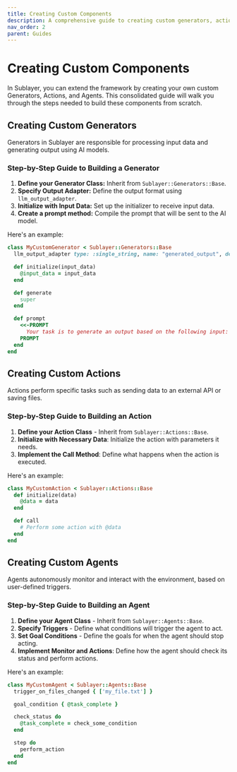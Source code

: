 ```yaml
---
title: Creating Custom Components
description: A comprehensive guide to creating custom generators, actions, and agents in the Sublayer framework.
nav_order: 2
parent: Guides
---
```


# Creating Custom Components

In Sublayer, you can extend the framework by creating your own custom Generators, Actions, and Agents. This consolidated guide will walk you through the steps needed to build these components from scratch. 

## Creating Custom Generators

Generators in Sublayer are responsible for processing input data and generating output using AI models.

### Step-by-Step Guide to Building a Generator

1. **Define your Generator Class:** Inherit from `Sublayer::Generators::Base`.
2. **Specify Output Adapter:** Define the output format using `llm_output_adapter`.
3. **Initialize with Input Data:** Set up the initializer to receive input data.
4. **Create a prompt method:** Compile the prompt that will be sent to the AI model.

Here's an example:

```ruby
class MyCustomGenerator < Sublayer::Generators::Base
  llm_output_adapter type: :single_string, name: "generated_output", description: "The generated output description."

  def initialize(input_data)
    @input_data = input_data
  end

  def generate
    super
  end

  def prompt
    <<-PROMPT
      Your task is to generate an output based on the following input: #{@input_data}.
    PROMPT
  end
end
```

## Creating Custom Actions

Actions perform specific tasks such as sending data to an external API or saving files.

### Step-by-Step Guide to Building an Action

1. **Define your Action Class** - Inherit from `Sublayer::Actions::Base`.
2. **Initialize with Necessary Data**: Initialize the action with parameters it needs.
3. **Implement the Call Method**: Define what happens when the action is executed.

Here's an example:

```ruby
class MyCustomAction < Sublayer::Actions::Base
  def initialize(data)
    @data = data
  end

  def call
    # Perform some action with @data
  end
end
```

## Creating Custom Agents

Agents autonomously monitor and interact with the environment, based on user-defined triggers.

### Step-by-Step Guide to Building an Agent

1. **Define your Agent Class** - Inherit from `Sublayer::Agents::Base`.
2. **Specify Triggers** - Define what conditions will trigger the agent to act.
3. **Set Goal Conditions** - Define the goals for when the agent should stop acting.
4. **Implement Monitor and Actions**: Define how the agent should check its status and perform actions.

Here's an example:

```ruby
class MyCustomAgent < Sublayer::Agents::Base
  trigger_on_files_changed { ['my_file.txt'] }

  goal_condition { @task_complete }

  check_status do
    @task_complete = check_some_condition
  end

  step do
    perform_action
  end
end
```
